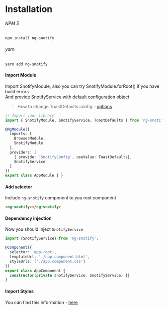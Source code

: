 # Installation

###### NPM 5
`npm install ng-snotify`
###### yarn
`yarn add ng-snotify`


#### Import Module
Import SnotifyModule, also you can try SnotifyModule.forRoot() if you have build errors  
And provide SnotifyService with default configuration object  
> How to change ToastDefaults config - [options](api/snotify.md#setdefaults)  

```typescript
// Import your library
import { SnotifyModule, SnotifyService, ToastDefaults } from 'ng-snotify';

@NgModule({
  imports: [
    BrowserModule,
    SnotifyModule
  ],
  providers: [
    { provide: 'SnotifyConfig', useValue: ToastDefaults},
    SnotifyService
  ]
})
export class AppModule { }
```

#### Add selector
Include `ng-snotify` component to you root component

```html
<ng-snotify></ng-snotify>
```
#### Dependency injection
Now you should inject `SnotifyService`

```typescript
import {SnotifyService} from 'ng-snotify';

@Component({
  selector: 'app-root',
  templateUrl: './app.component.html',
  styleUrls: ['./app.component.css']
})
export class AppComponent {
  constructor(private snotifyService: SnotifyService) {}
}

```


#### Import Styles

You can find this information - [here](essentials/styling.md)
